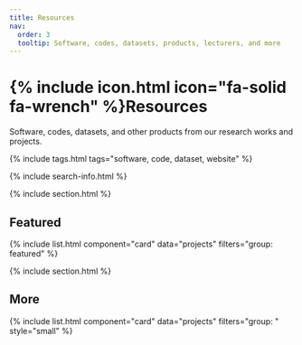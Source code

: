 ```yaml
---
title: Resources
nav:
  order: 3
  tooltip: Software, codes, datasets, products, lecturers, and more
---
```


# {% include icon.html icon="fa-solid fa-wrench" %}Resources

Software, codes, datasets, and other products from our research works and projects.

{% include tags.html tags="software, code, dataset, website" %}

{% include search-info.html %}

{% include section.html %}

## Featured

{% include list.html component="card" data="projects" filters="group: featured" %}

{% include section.html %}

## More

{% include list.html component="card" data="projects" filters="group: " style="small" %}
